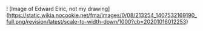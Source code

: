 ! [Image of Edward Elric, not my drawing] (https://static.wikia.nocookie.net/fma/images/0/08/213254_1407532169190_full.png/revision/latest/scale-to-width-down/1000?cb=20201016012253)
